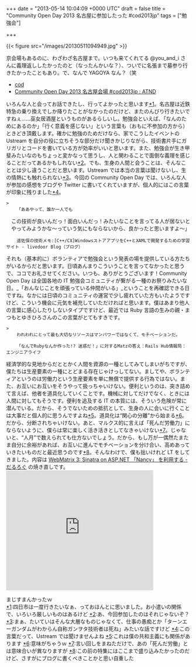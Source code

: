 
+++
date = "2013-05-14 10:04:09 +0000 UTC"
draft = false
title = "Community Open Day 2013 名古屋に参加したった #cod2013jp"
tags = ["勉強会"]

+++


{{< figure src="/images/20130511094949.jpg"  >}}

京会場もあるのに、わざわざ名古屋まで。いつも来てくれてる @you_and_i さんに義理返ししたかったのと（なったんかいな？）、ついでに名張まで墓参り行きたかったこともあり。で、なんで YAGOYA なん？（笑

<ul>
<li><a href="http://cod.ms/Pages/default.aspx">cod</a></li>
<li><a href="http://atnd.org/events/38803">Community Open Day 2013 名古屋会場 #cod2013jp : ATND</a></li>
</ul>いろんな人と会ってお話できたし、行ってよかったと思います<a href="#f-6b89ff89" name="fn-6b89ff89" title="四日市は一度行きたいなぁ、っておほんとに思いました。お小遣いの関係で、いろいろ厳しいものはあるけど">*1</a>。名古屋は近鉄特急の乗り換えでしか降りたことがなかったのだけど、またのんびり行きたいですねぇ……巫女居酒屋というものがあるらしいし。勉強会といえば、「なんのためにあるのか」「行く意義を感じない」という言葉も（おもに不参加の方から）ときどき頂戴します。確かに勉強のためだけなら、家でこうしたイベントの Ustream を自分の役に立ちそうな部分だけ聞きかじりながら、技術書片手にガリガリとコードを書いている方が効率がいいと思います。また、勉強会が生き甲斐みたいなのもちょっと変かなって思うし、人と関わることで面倒な義理を感じることだってあるかもしれない<a href="#f-73562317" name="fn-73562317" title="あ、今回参加したのはそれじゃないぞ？">*2</a>。でも、生身の人間と会うことは、そんなこととは少し違うことだと思います。Ustream では本当の言葉は聞けないし、生の情熱にも触れられない<a href="#f-c1bd3f0a" name="fn-c1bd3f0a" title="まぁ、たいていはそんな大層なものじゃなくて、仕事の愚痴とか「ターンエーガンダムがわからん自称ガンヲタ技術者は死ね」みたいな話ですけど">*3</a>。今回の Community Open Day では、いろんな人が参加の感想をブログや Twitter に書いてくれていますが、個人的にはこの言葉が印象に残りました<a href="#f-4767f41b" name="fn-4767f41b" title="この言葉だって、Ustream では聞けませんよね">*4</a>。

    >
        「ああやって、誰か一人でも
　この技術が良いんだっ！面白いんだっ！みたいなことを言ってる人が居ないと
　やってみようかな～っていう気にもならないから、良かったと思いますよ～」

        遥佐保の技術メモ:[C++/CX]WindowsストアアプリをC++とXAMLで開発するための学習サイト - livedoor Blog（ブログ）
    
それも（基本的に）ボランティアで勉強会という発表の場を提供している方たちがいるからだと思います。日頃あんまりこういうことを言ってなかったと思うで、ココでお礼させてください。いつも、ありがとうございます！Community Open Day は全国各地の IT 勉強会コミュニティが繋がる一種のお祭りみたいな日。_「おんなじことを頑張っている仲間がいる」_ということを再確認できる日ですね。なかには日頃のコミュニティの運営で少し疲れていた方もいたようですけど、こういう機会に元気を補充していただければと思います。僕はあまり他人の言葉に感心したりしないタイプですけど、最近では Ruby 言語の生みの親・まつもとゆきひろさんのこの言葉がとてもすきです。

    >
        われわれにとって最も大切なリソースはマンパワーではなくて、モチベーションだ。

        「なんでRubyなんか作った!? 迷惑だ！」に対するMatzの答え：Rails Hub情報局：エンジニアライフ
    
経済学的な見地からだととかく人間を資源の一種としてみてしまいがちですが、僕たちは生産要素の一種にとどまる存在じゃけっしてない。ましてや、ボランティアというのは労働力という生産要素を単に無償で提供する行為ではない。また、お互いにお互いをそうやって扱っちゃいけない。便利というのは、突き詰めて言えば、他者を道具化していくことです。機械に対してだけでなく、ときには人間に対してもそうです。便利を追及する IT の本質には、そういう危険が常に潜んでいる。だから、そうでないための抵抗として、生身の人に会いに行くことは大事だと個人的に思うんですよね<a href="#f-b488bce8" name="fn-b488bce8" title="これは僕の共和主義にも関係があります">*5</a>。道具化は“関心の分離”から始まる<a href="#f-b4e74f4e" name="fn-b4e74f4e" title="意味がちゃうｗ">*6</a>。だから、分断されちゃいけない。あと、マルクス的に言えば「死んだ労働力」にならないように、僕らは常に楽しく活き活きとしてなきゃいけない<a href="#f-b19eaaf2" name="fn-b19eaaf2" title="言い回しをまねただけで、あの「死んだ労働」とは意味合いが異なりますが">*7</a>。じゃないと、“人月”で数えられても仕方ないでしょう。だから、もし万が一偶然たまたま自分に余裕があれば、お互いに進んでモチベーションを分け合い、高めあっていきたいものだと最近思うのです<a href="#f-b39f8ff3" name="fn-b39f8ff3" title="この前の特集にはここまで盛り込みたかったのだけど、さすがにブログに書くべきことかと思い自重した">*8</a>。そんなわけで、僕も拙いけれど LT をしてきました。内容は <a href="https://blog.daruyanagi.jp/entry/2013/05/10/085706">WebMatrix 3: Sinatra on ASP.NET 「Nancy」 を利用する - だるろぐ</a> の焼き直しです。<iframe src="https://skydrive.live.com/embed?cid=1A437B6679510052&amp;resid=1A437B6679510052%212991&amp;authkey=AIq7lENO7HI7-KU&amp;em=2" width="402" height="327" frameborder="0" scrolling="no"></iframe><script>    window.twttr = (function(d, s, id) {        var js, fjs = d.getElementsByTagName(s)[0],            t = window.twttr || {};        if (d.getElementById(id)) return t;        js = d.createElement(s);        js.id = id;        js.src = "https://platform.twitter.com/widgets.js";        fjs.parentNode.insertBefore(js, fjs);        t._e = [];        t.ready = function(f) {            t._e.push(f);        };        return t;    }(document, "script", "twitter-wjs"));</script>

<script>    twttr.ready(function (twttr) {        var el = document.getElementsByClassName('twitter-syntax-tweet-id-333220210700087297');        for (var i=0;i<el.length;i++) {            if (!!el[i].getAttribute('data-is-tweet-loaded')){                continue;            }            el[i].setAttribute('data-is-tweet-loaded', '1');            twttr.widgets.createTweet('333220210700087297',el[i],{});        }    });</script>

<div class="twitter-syntax-tweet-id-333220210700087297"></div>まじすまんかったｗ
<div class="footnote">
<a href="#fn-6b89ff89" name="f-6b89ff89" class="footnote-number">*1</a><span class="footnote-delimiter">:</span><span class="footnote-text">四日市は一度行きたいなぁ、っておほんとに思いました。お小遣いの関係で、いろいろ厳しいものはあるけど</span>
<a href="#fn-73562317" name="f-73562317" class="footnote-number">*2</a><span class="footnote-delimiter">:</span><span class="footnote-text">あ、今回参加したのはそれじゃないぞ？</span>
<a href="#fn-c1bd3f0a" name="f-c1bd3f0a" class="footnote-number">*3</a><span class="footnote-delimiter">:</span><span class="footnote-text">まぁ、たいていはそんな大層なものじゃなくて、仕事の愚痴とか「ターンエーガンダムがわからん自称ガンヲタ技術者は死ね」みたいな話ですけど</span>
<a href="#fn-4767f41b" name="f-4767f41b" class="footnote-number">*4</a><span class="footnote-delimiter">:</span><span class="footnote-text">この言葉だって、Ustream では聞けませんよね</span>
<a href="#fn-b488bce8" name="f-b488bce8" class="footnote-number">*5</a><span class="footnote-delimiter">:</span><span class="footnote-text">これは僕の共和主義にも関係があります</span>
<a href="#fn-b4e74f4e" name="f-b4e74f4e" class="footnote-number">*6</a><span class="footnote-delimiter">:</span><span class="footnote-text">意味がちゃうｗ</span>
<a href="#fn-b19eaaf2" name="f-b19eaaf2" class="footnote-number">*7</a><span class="footnote-delimiter">:</span><span class="footnote-text">言い回しをまねただけで、あの「死んだ労働」とは意味合いが異なりますが</span>
<a href="#fn-b39f8ff3" name="f-b39f8ff3" class="footnote-number">*8</a><span class="footnote-delimiter">:</span><span class="footnote-text">この前の特集にはここまで盛り込みたかったのだけど、さすがにブログに書くべきことかと思い自重した</span>
</div>

